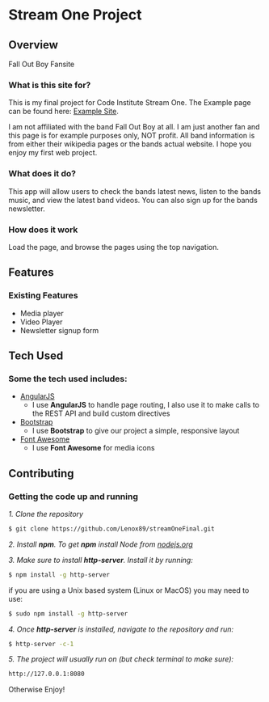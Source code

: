 # Stream One Project
 
## Overview

Fall Out Boy Fansite
 
### What is this site for?
 
This is my final project for Code Institute Stream One. The Example page can be found here: [Example Site](https://lenox89.github.io/streamOneFinal).

I am not affiliated with the band Fall Out Boy at all. I am just another fan and this page is for example purposes only, NOT profit. All band information is from either their wikipedia pages or the bands actual website. I hope you enjoy my first web project.
 
### What does it do?
 
This app will allow users to check the bands latest news, listen to the bands music, and view the latest band videos. You can also sign up for
the bands newsletter.
 
### How does it work

Load the page, and browse the pages using the top navigation.
 
## Features
 
### Existing Features
- Media player
- Video Player
- Newsletter signup form
 
## Tech Used

### Some the tech used includes:
- [AngularJS](https://angularjs.org/)
    - I use **AngularJS** to handle page routing, I also use it to make calls to the REST API and build custom directives
- [Bootstrap](http://getbootstrap.com/)
    - I use **Bootstrap** to give our project a simple, responsive layout
- [Font Awesome](https://fontawesome.com/v4.7.0/)
    - I use **Font Awesome** for media icons

 
## Contributing
 
### Getting the code up and running

*1. Clone the repository*
```bash
$ git clone https://github.com/Lenox89/streamOneFinal.git
```

*2. Install **npm**. To get **npm** install Node from [nodejs.org](https://nodejs.org)*

*3. Make sure to install **http-server**. Install it by running:* 
```bash
$ npm install -g http-server 
```

  if you are using a Unix based system (Linux or MacOS) you may need to use:
```bash
$ sudo npm install -g http-server 
```

*4. Once **http-server** is installed, navigate to the repository and run:* 
```bash
$ http-server -c-1
```

*5. The project will usually run on (but check terminal to make sure):*
```bash
http://127.0.0.1:8080
```
Otherwise Enjoy!